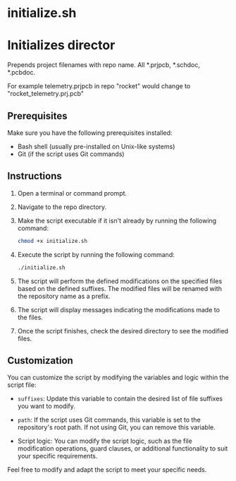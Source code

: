 # initialize.sh

# Initializes director

Prepends project filenames with repo name. All *.prjpcb, *.schdoc, *.pcbdoc.

For example telemetry.prjpcb in repo "rocket" would change to "rocket_telemetry.prj.pcb"

## Prerequisites

Make sure you have the following prerequisites installed:

- Bash shell (usually pre-installed on Unix-like systems)
- Git (if the script uses Git commands)

## Instructions

1. Open a terminal or command prompt.

2. Navigate to the repo directory.

3. Make the script executable if it isn't already by running the following command:
    ```bash
    chmod +x initialize.sh
    ```

4. Execute the script by running the following command:
    ```bash
    ./initialize.sh
    ```

5. The script will perform the defined modifications on the specified files based on the defined suffixes. The modified files will be renamed with the repository name as a prefix.

6. The script will display messages indicating the modifications made to the files.

7. Once the script finishes, check the desired directory to see the modified files.

## Customization

You can customize the script by modifying the variables and logic within the script file:

- `suffixes`: Update this variable to contain the desired list of file suffixes you want to modify.

- `path`: If the script uses Git commands, this variable is set to the repository's root path. If not using Git, you can remove this variable.

- Script logic: You can modify the script logic, such as the file modification operations, guard clauses, or additional functionality to suit your specific requirements.

Feel free to modify and adapt the script to meet your specific needs.
